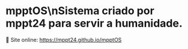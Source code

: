 # mpptOS\nSistema criado por mppt24 para servir a humanidade.
📘 Site online: https://mppt24.github.io/mpptOS

